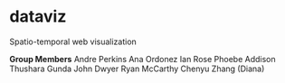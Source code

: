 # dataviz
Spatio-temporal web visualization

**Group Members**
Andre Perkins
Ana Ordonez
Ian Rose
Phoebe Addison
Thushara Gunda 
John Dwyer
Ryan McCarthy
Chenyu Zhang (Diana)

